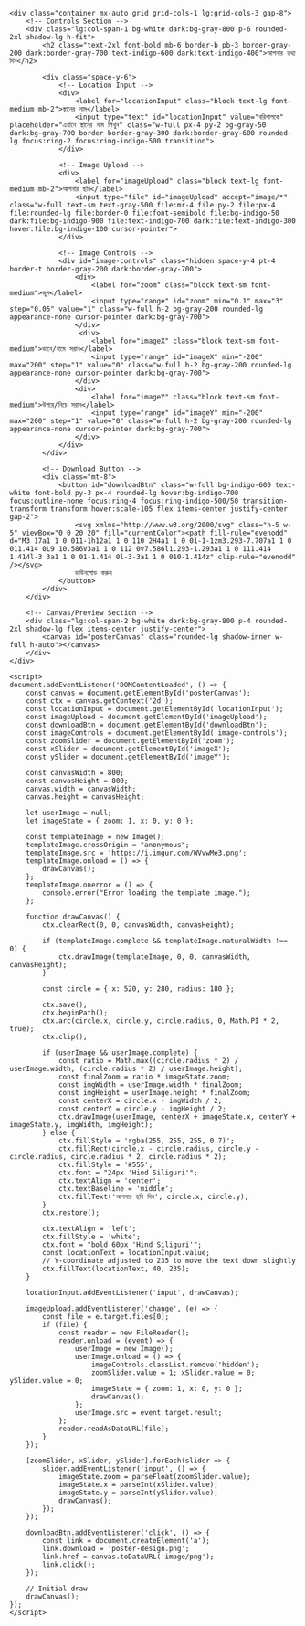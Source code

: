 <!DOCTYPE html>
<html lang="bn">
<head>
    <meta charset="UTF-8">
    <meta name="viewport" content="width=device-width, initial-scale=1.0">
    <title>পোস্টার জেনারেটর</title>
    <script src="https://cdn.tailwindcss.com"></script>
    <link rel="preconnect" href="https://fonts.googleapis.com">
    <link rel="preconnect" href="https://fonts.gstatic.com" crossorigin>
    <link href="https://fonts.googleapis.com/css2?family=Hind+Siliguri:wght@400;500;600;700&display=swap" rel="stylesheet">
    <style>
        body {
            font-family: 'Hind Siliguri', sans-serif;
        }
    </style>
</head>
<body class="bg-gray-100 dark:bg-gray-900 text-gray-800 dark:text-gray-200 flex items-center justify-center min-h-screen p-4">

    <div class="container mx-auto grid grid-cols-1 lg:grid-cols-3 gap-8">
        <!-- Controls Section -->
        <div class="lg:col-span-1 bg-white dark:bg-gray-800 p-6 rounded-2xl shadow-lg h-fit">
            <h2 class="text-2xl font-bold mb-6 border-b pb-3 border-gray-200 dark:border-gray-700 text-indigo-600 dark:text-indigo-400">আপনার তথ্য দিন</h2>
            
            <div class="space-y-6">
                <!-- Location Input -->
                <div>
                    <label for="locationInput" class="block text-lg font-medium mb-2">স্থানের নাম</label>
                    <input type="text" id="locationInput" value="বরিশালকে" placeholder="এখানে স্থানের নাম লিখুন" class="w-full px-4 py-2 bg-gray-50 dark:bg-gray-700 border border-gray-300 dark:border-gray-600 rounded-lg focus:ring-2 focus:ring-indigo-500 transition">
                </div>

                <!-- Image Upload -->
                <div>
                    <label for="imageUpload" class="block text-lg font-medium mb-2">আপনার ছবি</label>
                    <input type="file" id="imageUpload" accept="image/*" class="w-full text-sm text-gray-500 file:mr-4 file:py-2 file:px-4 file:rounded-lg file:border-0 file:font-semibold file:bg-indigo-50 dark:file:bg-indigo-900 file:text-indigo-700 dark:file:text-indigo-300 hover:file:bg-indigo-100 cursor-pointer">
                </div>

                <!-- Image Controls -->
                <div id="image-controls" class="hidden space-y-4 pt-4 border-t border-gray-200 dark:border-gray-700">
                    <div>
                        <label for="zoom" class="block text-sm font-medium">জুম</label>
                        <input type="range" id="zoom" min="0.1" max="3" step="0.05" value="1" class="w-full h-2 bg-gray-200 rounded-lg appearance-none cursor-pointer dark:bg-gray-700">
                    </div>
                     <div>
                        <label for="imageX" class="block text-sm font-medium">ডানে/বামে সরান</label>
                        <input type="range" id="imageX" min="-200" max="200" step="1" value="0" class="w-full h-2 bg-gray-200 rounded-lg appearance-none cursor-pointer dark:bg-gray-700">
                    </div>
                    <div>
                        <label for="imageY" class="block text-sm font-medium">উপরে/নিচে সরান</label>
                        <input type="range" id="imageY" min="-200" max="200" step="1" value="0" class="w-full h-2 bg-gray-200 rounded-lg appearance-none cursor-pointer dark:bg-gray-700">
                    </div>
                </div>
            </div>

            <!-- Download Button -->
            <div class="mt-8">
                <button id="downloadBtn" class="w-full bg-indigo-600 text-white font-bold py-3 px-4 rounded-lg hover:bg-indigo-700 focus:outline-none focus:ring-4 focus:ring-indigo-500/50 transition-transform transform hover:scale-105 flex items-center justify-center gap-2">
                    <svg xmlns="http://www.w3.org/2000/svg" class="h-5 w-5" viewBox="0 0 20 20" fill="currentColor"><path fill-rule="evenodd" d="M3 17a1 1 0 011-1h12a1 1 0 110 2H4a1 1 0 01-1-1zm3.293-7.707a1 1 0 011.414 0L9 10.586V3a1 1 0 112 0v7.586l1.293-1.293a1 1 0 111.414 1.414l-3 3a1 1 0 01-1.414 0l-3-3a1 1 0 010-1.414z" clip-rule="evenodd" /></svg>
                    ডাউনলোড করুন
                </button>
            </div>
        </div>

        <!-- Canvas/Preview Section -->
        <div class="lg:col-span-2 bg-white dark:bg-gray-800 p-4 rounded-2xl shadow-lg flex items-center justify-center">
            <canvas id="posterCanvas" class="rounded-lg shadow-inner w-full h-auto"></canvas>
        </div>
    </div>

    <script>
    document.addEventListener('DOMContentLoaded', () => {
        const canvas = document.getElementById('posterCanvas');
        const ctx = canvas.getContext('2d');
        const locationInput = document.getElementById('locationInput');
        const imageUpload = document.getElementById('imageUpload');
        const downloadBtn = document.getElementById('downloadBtn');
        const imageControls = document.getElementById('image-controls');
        const zoomSlider = document.getElementById('zoom');
        const xSlider = document.getElementById('imageX');
        const ySlider = document.getElementById('imageY');

        const canvasWidth = 800;
        const canvasHeight = 800;
        canvas.width = canvasWidth;
        canvas.height = canvasHeight;

        let userImage = null;
        let imageState = { zoom: 1, x: 0, y: 0 };

        const templateImage = new Image();
        templateImage.crossOrigin = "anonymous";
        templateImage.src = 'https://i.imgur.com/WVvwMe3.png'; 
        templateImage.onload = () => {
            drawCanvas();
        };
        templateImage.onerror = () => {
            console.error("Error loading the template image.");
        };

        function drawCanvas() {
            ctx.clearRect(0, 0, canvasWidth, canvasHeight);
            
            if (templateImage.complete && templateImage.naturalWidth !== 0) {
                ctx.drawImage(templateImage, 0, 0, canvasWidth, canvasHeight);
            }

            const circle = { x: 520, y: 280, radius: 180 };

            ctx.save();
            ctx.beginPath();
            ctx.arc(circle.x, circle.y, circle.radius, 0, Math.PI * 2, true);
            ctx.clip();

            if (userImage && userImage.complete) {
                const ratio = Math.max((circle.radius * 2) / userImage.width, (circle.radius * 2) / userImage.height);
                const finalZoom = ratio * imageState.zoom;
                const imgWidth = userImage.width * finalZoom;
                const imgHeight = userImage.height * finalZoom;
                const centerX = circle.x - imgWidth / 2;
                const centerY = circle.y - imgHeight / 2;
                ctx.drawImage(userImage, centerX + imageState.x, centerY + imageState.y, imgWidth, imgHeight);
            } else {
                ctx.fillStyle = 'rgba(255, 255, 255, 0.7)';
                ctx.fillRect(circle.x - circle.radius, circle.y - circle.radius, circle.radius * 2, circle.radius * 2);
                ctx.fillStyle = '#555';
                ctx.font = "24px 'Hind Siliguri'";
                ctx.textAlign = 'center';
                ctx.textBaseline = 'middle';
                ctx.fillText('আপনার ছবি দিন', circle.x, circle.y);
            }
            ctx.restore();

            ctx.textAlign = 'left';
            ctx.fillStyle = 'white';
            ctx.font = "bold 60px 'Hind Siliguri'";
            const locationText = locationInput.value;
            // Y-coordinate adjusted to 235 to move the text down slightly
            ctx.fillText(locationText, 40, 235);
        }

        locationInput.addEventListener('input', drawCanvas);

        imageUpload.addEventListener('change', (e) => {
            const file = e.target.files[0];
            if (file) {
                const reader = new FileReader();
                reader.onload = (event) => {
                    userImage = new Image();
                    userImage.onload = () => {
                        imageControls.classList.remove('hidden');
                        zoomSlider.value = 1; xSlider.value = 0; ySlider.value = 0;
                        imageState = { zoom: 1, x: 0, y: 0 };
                        drawCanvas();
                    };
                    userImage.src = event.target.result;
                };
                reader.readAsDataURL(file);
            }
        });
        
        [zoomSlider, xSlider, ySlider].forEach(slider => {
            slider.addEventListener('input', () => {
                imageState.zoom = parseFloat(zoomSlider.value);
                imageState.x = parseInt(xSlider.value);
                imageState.y = parseInt(ySlider.value);
                drawCanvas();
            });
        });

        downloadBtn.addEventListener('click', () => {
            const link = document.createElement('a');
            link.download = 'poster-design.png';
            link.href = canvas.toDataURL('image/png');
            link.click();
        });

        // Initial draw
        drawCanvas();
    });
    </script>
</body>
</html>
